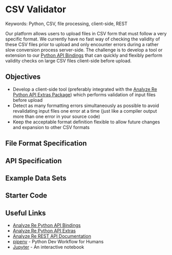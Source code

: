 # CSV Validator

Keywords: Python, CSV, file processing, client-side, REST

Our platform allows users to upload files in CSV form that must follow a
very specific format. We currently have no fast way of checking the
validity of these CSV files prior to upload and only encounter errors
during a rather slow conversion process server-side. The challenge is to
develop a tool or extension to our [Python API
Bindings](https://github.com/analyzere/analyzere-python) that can quickly
and flexibly perform validity checks on large CSV files client-side before
upload.

## Objectives

- Develop a client-side tool (preferably integrated with the [Analyze Re
  Python API Extras
  Package](https://github.com/analyzere/analyzere-python-extras)) which
  performs validation of input files before upload
- Detect as many formatting errors simultaneously as possible to avoid
  revalidating input files one error at a time (just like a compiler output
  more than one error in your source code)
- Keep the acceptable format definition flexible to allow future changes
  and expansion to other CSV formats

## File Format Specification

## API Specification

## Example Data Sets

## Starter Code

## Useful Links

- [Analyze Re Python API Bindings](https://github.com/analyzere/analyzere-python)
- [Analyze Re Python API Extras](https://github.com/analyzere/analyzere-python-extras)
- [Analyze Re REST API Documentation](http://docs.analyzere.net/)
- [pipenv](https://pipenv.readthedocs.io/en/latest/) - Python Dev Workflow for Humans
- [Jupyter](https://jupyter.org/) - An interactive notebook